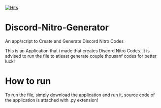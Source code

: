 [![Hits](https://hits.seeyoufarm.com/api/count/incr/badge.svg?url=https%3A%2F%2Fgithub.com%2FRicePudding0xC%2FDiscord-Nitro-Generator&count_bg=%23FF0000&title_bg=%23997594&icon=mediafire.svg&icon_color=%23D4F401&title=Views&edge_flat=false)](https://hits.seeyoufarm.com)
# Discord-Nitro-Generator
An app/script to Create and Generate Discord Nitro Codes

This is an Application that i made that creates Discord Nitro Codes.
It is advised to run the file to atleast generate couple thousanf codes for better luck!

# How to run
To run the file, simply download the application and run it, source code of the application is attached with .py extension!
